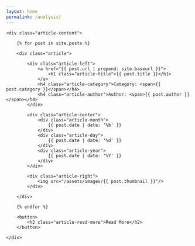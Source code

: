 ```yaml
---
layout: home
permalink: /analysis/
---
```


<section id="main-content">

    <div class="article-content">

        {% for post in site.posts %}

        <div class="article">

            <div class="article-left">
                <a href="{{ post.url | prepend: site.baseurl }}">
                    <h1 class="article-title">{{ post.title }}</h1>
                </a>
                <h4 class="article-category">Category: <span>{{ post.category }}</span></h4>
                <h4 class="article-author">Author: <span>{{ post.author }}</span></h4>
            </div>

            <div class="article-center">
                <div class="article-month">
                    {{ post.date | date: '%b' }}
                </div>
                <div class="article-day">
                    {{ post.date | date: '%d' }}
                </div>
                <div class="article-year">
                    {{ post.date | date: '%Y' }}
                </div>
            </div>

            <div class="article-right">
                <img src="/assets/images/{{ post.thumbnail }}"/>
            </div>

        </div>

        {% endfor %} 

        <button>
            <h2 class="article-read-more">Read More</h2>
        </button>

    </div>

</section>
